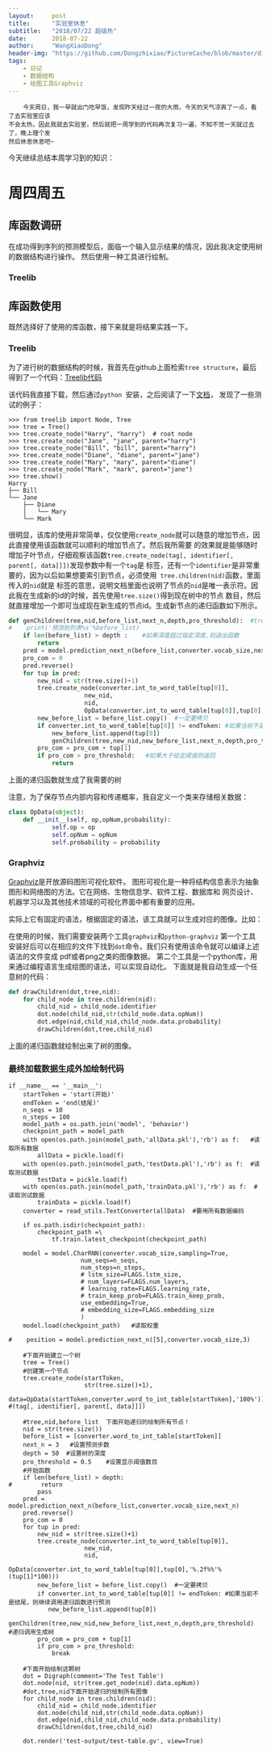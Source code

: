 ```yaml
---
layout:     post
title:      "实验室休息"
subtitle:   "2018/07/22 超级热"
date:       2018-07-22
author:     "WangXiaoDong"
header-img: "https://github.com/Dongzhixiao/PictureCache/blob/master/diaryPic/20180722.jpg?raw=true"
tags:
    - 日记
    - 数据结构
    - 绘图工具Graphviz
---
```



```
    今天周日，我一早就出门吃早饭，发现昨天经过一夜的大雨，今天的天气凉爽了一点，看了去实验室应该
不会太热，因此我就去实验室，然后就把一周学到的代码再次复习一遍，不知不觉一天就过去了，晚上理个发
然后休息休息吧~
```

今天继续总结本周学习到的知识：

# 周四周五

## 库函数调研

在成功得到序列的预测模型后，面临一个输入显示结果的情况，因此我决定使用树的数据结构进行操作。
然后使用一种工具进行绘制。

### Treelib



## 库函数使用

既然选择好了使用的库函数，接下来就是将结果实践一下。

### Treelib

为了进行树的数据结构的时候，我首先在github上面检索`tree structure`，最后得到了一个代码：<a target="_blank" href="https://github.com/caesar0301/treelib">Treelib代码</a>

该代码我直接下载，然后通过`python `安装，之后阅读了一下<a target="_blank" href="http://treelib.readthedocs.io/en/latest/">文档</a>，
发现了一些测试的例子：

```
>>> from treelib import Node, Tree
>>> tree = Tree()
>>> tree.create_node("Harry", "harry")  # root node
>>> tree.create_node("Jane", "jane", parent="harry")
>>> tree.create_node("Bill", "bill", parent="harry")
>>> tree.create_node("Diane", "diane", parent="jane")
>>> tree.create_node("Mary", "mary", parent="diane")
>>> tree.create_node("Mark", "mark", parent="jane")
>>> tree.show()
Harry
├── Bill
└── Jane
    ├── Diane
    │   └── Mary
    └── Mark
```

很明显，该库的使用非常简单，仅仅使用`create_node`就可以随意的增加节点，因此直接使用该函数就可以顺利的增加节点了。然后我所需要
的效果就是能够随时增加子叶节点，仔细观察该函数`tree.create_node(tag[, identifier[, parent[, data]]])`发现参数中有一个`tag`是
标签，还有一个`identifier`是非常重要的，因为以后如果想要索引到节点，必须使用` tree.children(nid)`函数，里面传入的`nid`就是
标签的意思，说明文档里面也说明了节点的`nid`是唯一表示符。因此我在生成新的id的时候，首先使用`tree.size()`得到现在树中的节点
数目，然后就直接增加一个即可当成现在新生成的节点id。生成新节点的递归函数如下所示。

```python
def genChildren(tree,nid,before_list,next_n,depth,pro_threshold):  #tree树，nid当前节点的id，before_list包含到当前节点的序列
#    print('预测到列表%s'%before_list)    
    if len(before_list) > depth :    #如果深度超过指定深度,则退出函数
        return
    pred = model.prediction_next_n(before_list,converter.vocab_size,next_n)
    pro_com = 0
    pred.reverse()
    for tup in pred:
        new_nid = str(tree.size()+1)
        tree.create_node(converter.int_to_word_table[tup[0]],
                     new_nid,
                     nid,
                     OpData(converter.int_to_word_table[tup[0]],tup[0],'%.2f%%'%(tup[1]*100)))
        new_before_list = before_list.copy()  #一定要拷贝
        if converter.int_to_word_table[tup[0]] != endToken: #如果当前不是结尾，则继续调用递归函数进行预测
            new_before_list.append(tup[0])
            genChildren(tree,new_nid,new_before_list,next_n,depth,pro_threshold)   #递归调用本身函数
        pro_com = pro_com + tup[1]
        if pro_com > pro_threshold:   #如果大于给定阈值则返回
            return
```

上面的递归函数就生成了我需要的树

注意，为了保存节点内部内容和传递概率，我自定义一个类来存储相关数据：

```python
class OpData(object):
    def __init__(self, op,opNum,probability): 
            self.op = op
            self.opNum = opNum
            self.probability = probability
```

### Graphviz

<a target="_blank" href="http://www.graphviz.org/">Graphviz</a>是开放源码图形可视化软件。
图形可视化是一种将结构信息表示为抽象图形和网络图的方法。它在网络、生物信息学、软件工程、数据库和
网页设计、机器学习以及其他技术领域的可视化界面中都有重要的应用。

实际上它有固定的语法，根据固定的语法，该工具就可以生成对应的图像。比如：


在使用的时候，我们需要安装两个工具`graphviz`和`python-graphviz`
第一个工具安装好后可以在相应的文件下找到`dot`命令，我们只有使用该命令就可以编译上述语法的文件变成
pdf或者png之类的图像数据。
第二个工具是一个python库，用来通过编程语言生成绘图的语法，可以实现自动化。
下面就是我自动生成一个任意树的代码：

```python
def drawChildren(dot,tree,nid):
    for child_node in tree.children(nid):
        child_nid = child_node.identifier
        dot.node(child_nid,str(child_node.data.opNum))
        dot.edge(nid,child_nid,child_node.data.probability)
        drawChildren(dot,tree,child_nid)
```

上面的递归函数就绘制出来了树的图像。


### 最终加载数据生成外加绘制代码

```
if __name__ == '__main__':
    startToken = 'start(开始)'
    endToken = 'end(结尾)'
    n_seqs = 10
    n_steps = 100
    model_path = os.path.join('model', 'behavior')
    checkpoint_path = model_path
    with open(os.path.join(model_path,'allData.pkl'),'rb') as f:   #读取所有数据
        allData = pickle.load(f) 
    with open(os.path.join(model_path,'testData.pkl'),'rb') as f:  #读取测试数据
        testData = pickle.load(f)
    with open(os.path.join(model_path,'trainData.pkl'),'rb') as f:  #读取测试数据
        trainData = pickle.load(f)
    converter = read_utils.TextConverter(allData)  #要用所有数据编码
    
    if os.path.isdir(checkpoint_path):
        checkpoint_path =\
            tf.train.latest_checkpoint(checkpoint_path)

    model = model.CharRNN(converter.vocab_size,sampling=True,
                    num_seqs=n_seqs,
                    num_steps=n_steps,
                    # lstm_size=FLAGS.lstm_size,
                    # num_layers=FLAGS.num_layers,
                    # learning_rate=FLAGS.learning_rate,
                    # train_keep_prob=FLAGS.train_keep_prob,
                    use_embedding=True,
                    # embedding_size=FLAGS.embedding_size
                    )
    model.load(checkpoint_path)   #读取权重
    
#    position = model.prediction_next_n([5],converter.vocab_size,3)
    
    #下面开始建立一个树
    tree = Tree()
    #创建第一个节点
    tree.create_node(startToken,
                     str(tree.size()+1),
                     data=OpData(startToken,converter.word_to_int_table[startToken],'100%')) #(tag[, identifier[, parent[, data]]])
    
    #tree,nid,before_list  下面开始递归的绘制所有节点！
    nid = str(tree.size())
    before_list = [converter.word_to_int_table[startToken]]
    next_n = 3   #设置预测步数
    depth = 50  #设置树的深度
    pro_threshold = 0.5    #设置显示阈值数目
    #开始函数
    if len(before_list) > depth:
#        return
        pass
    pred = model.prediction_next_n(before_list,converter.vocab_size,next_n)
    pred.reverse()
    pro_com = 0
    for tup in pred:
        new_nid = str(tree.size()+1)
        tree.create_node(converter.int_to_word_table[tup[0]],
                     new_nid,
                     nid,
                     OpData(converter.int_to_word_table[tup[0]],tup[0],'%.2f%%'%(tup[1]*100)))
        new_before_list = before_list.copy()  #一定要拷贝
        if converter.int_to_word_table[tup[0]] != endToken: #如果当前不是结尾，则继续调用递归函数进行预测
           new_before_list.append(tup[0])
           genChildren(tree,new_nid,new_before_list,next_n,depth,pro_threshold)  #递归调用生成树
        pro_com = pro_com + tup[1]
        if pro_com > pro_threshold:
            break
        
    #下面开始绘制这颗树
    dot = Digraph(comment='The Test Table')     
    dot.node(nid, str(tree.get_node(nid).data.opNum))
    #dot,tree,nid下面开始递归的绘制所有图像
    for child_node in tree.children(nid):
        child_nid = child_node.identifier
        dot.node(child_nid,str(child_node.data.opNum))
        dot.edge(nid,child_nid,child_node.data.probability)
        drawChildren(dot,tree,child_nid)
    
    dot.render('test-output/test-table.gv', view=True)
    
```
